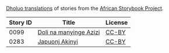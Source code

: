 [Dholuo translations](http://my.africanstorybook.org/language/dholuo) of stories from the [African Storybook Project](http://my.africanstorybook.org).

Story ID | Title | License
-------- | ----- | -------
0099 | [Doli na manyinge Azizi](http://my.africanstorybook.org/stories/doli-na-manyinge-azizi) | [CC-BY](https://creativecommons.org/licenses/by/3.0/)
0283 | [Japuonj Akinyi](http://my.africanstorybook.org/stories/japuonj-akinyi) | [CC-BY](https://creativecommons.org/licenses/by/3.0/)
